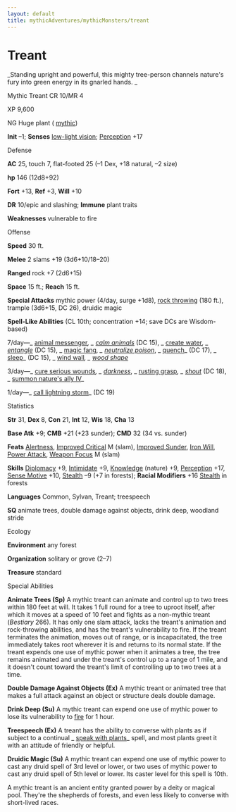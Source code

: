 ```yaml
---
layout: default
title: mythicAdventures/mythicMonsters/treant
---
```

# Treant

_Standing upright and powerful, this mighty tree-person channels nature's fury into green energy in its gnarled hands. _

Mythic Treant CR 10/MR 4

XP 9,600

NG Huge plant ( [mythic](mythicAdventures/mythicMonsters#_mythic-subtype))

**Init** –1; **Senses** [low-light vision](monsters/universalMonsterRules#_low-light-vision); [Perception](skills/perception#_perception) +17

Defense

**AC** 25, touch 7, flat-footed 25 (–1 Dex, +18 natural, –2 size)

**hp** 146 (12d8+92)

**Fort** +13, **Ref** +3, **Will** +10

**DR** 10/epic and slashing; **Immune** plant traits

**Weaknesses** vulnerable to fire

Offense

**Speed** 30 ft.

**Melee** 2 slams +19 (3d6+10/18–20)

**Ranged** rock +7 (2d6+15)

**Space** 15 ft.; **Reach** 15 ft.

**Special Attacks** mythic power (4/day, surge +1d8), [rock throwing](monsters/universalMonsterRules#_rock-throwing) (180 ft.), trample (3d6+15, DC 26), druidic magic

**Spell-Like Abilities** (CL 10th; concentration +14; save DCs are Wisdom-based)

7/day—_ [animal messenger](spells/animalMessenger#_animal-messenger)_, _ [calm animals](spells/calmAnimals#_calm-animals)_ (DC 15), _ [create water](spells/createWater#_create-water)_, _ [entangle](spells/entangle#_entangle)_ (DC 15), _ [magic fang](spells/magicFang#_magic-fang)_, _ [neutralize poison](spells/neutralizePoison#_neutralize-poison)_, _ [quench](spells/quench#_quench)_ (DC 17), _ [sleep](spells/sleep#_sleep)_ (DC 15), _ [wind wall](spells/windWall#_wind-wall)_, _ [wood shape](spells/woodShape#_wood-shape)_

3/day—_ [cure serious wounds](spells/cureSeriousWounds#_cure-serious-wounds)_, _ [darkness](spells/darkness#_darkness)_, _ [rusting grasp](spells/rustingGrasp#_rusting-grasp)_, _ [shout](spells/shout#_shout)_ (DC 18), _ [summon nature's ally IV](spells/summonNatureSAlly#_summon-nature-s-ally-iv)_

1/day—_ [call lightning storm](spells/callLightningStorm#_call-lightning-storm)_ (DC 19)

Statistics

**Str** 31, **Dex** 8, **Con** 21, **Int** 12, **Wis** 18, **Cha** 13

**Base Atk** +9; **CMB** +21 (+23 sunder); **CMD** 32 (34 vs. sunder)

**Feats** [Alertness](feats#_alertness), [Improved Critical](feats#_improved-critical) M (slam), [Improved Sunder](feats#_improved_sunder), [Iron Will](feats#_iron-will), [Power Attack](feats#_power-attack), [Weapon Focus](feats#_weapon-focus) M (slam)

**Skills** [Diplomacy](skills/diplomacy#_diplomacy) +9, [Intimidate](skills/intimidate#_intimidate) +9, [Knowledge](skills/knowledge#_knowledge) (nature) +9, [Perception](skills/perception#_perception) +17, [Sense Motive](skills/senseMotive#_sense-motive) +10, [Stealth](skills/stealth#_stealth) –9 (+7 in forests); **Racial Modifiers** +16 [Stealth](skills/stealth#_stealth) in forests

**Languages** Common, Sylvan, Treant; treespeech

**SQ** animate trees, double damage against objects, drink deep, woodland stride

Ecology

**Environment** any forest

**Organization** solitary or grove (2–7)

**Treasure** standard

Special Abilities

**Animate Trees (Sp)** A mythic treant can animate and control up to two trees within 180 feet at will. It takes 1 full round for a tree to uproot itself, after which it moves at a speed of 10 feet and fights as a non-mythic treant (_Bestiary_ 266). It has only one slam attack, lacks the treant's animation and rock-throwing abilities, and has the treant's vulnerability to fire. If the treant terminates the animation, moves out of range, or is incapacitated, the tree immediately takes root wherever it is and returns to its normal state. If the treant expends one use of mythic power when it animates a tree, the tree remains animated and under the treant's control up to a range of 1 mile, and it doesn't count toward the treant's limit of controlling up to two trees at a time.

**Double Damage Against Objects (Ex)** A mythic treant or animated tree that makes a full attack against an object or structure deals double damage.

**Drink Deep (Su)** A mythic treant can expend one use of mythic power to lose its vulnerability to [fire](monsters/creatureTypes#_fire-subtype) for 1 hour.

**Treespeech (Ex)** A treant has the ability to converse with plants as if subject to a continual _ [speak with plants](spells/speakWithPlants#_speak-with-plants)_ spell, and most plants greet it with an attitude of friendly or helpful.

**Druidic Magic (Su)** A mythic treant can expend one use of mythic power to cast any druid spell of 3rd level or lower, or two uses of mythic power to cast any druid spell of 5th level or lower. Its caster level for this spell is 10th.

A mythic treant is an ancient entity granted power by a deity or magical pool. They're the shepherds of forests, and even less likely to converse with short-lived races.

